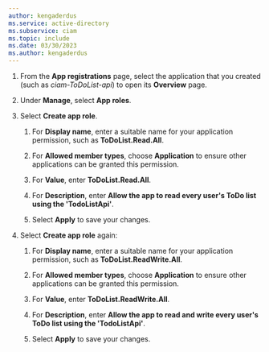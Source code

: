```yaml
---
author: kengaderdus
ms.service: active-directory
ms.subservice: ciam
ms.topic: include
ms.date: 03/30/2023
ms.author: kengaderdus
---
```


1. From the **App registrations** page, select the application that you created (such as *ciam-ToDoList-api*) to open its **Overview** page.

1. Under **Manage**, select **App roles**.
 
1. Select **Create app role**.
    
    1. For **Display name**, enter a suitable name for your application permission, such as **ToDoList.Read.All**.
     
    1. For **Allowed member types**, choose **Application** to ensure other applications can be granted this permission.
     
    1. For **Value**, enter **ToDoList.Read.All**.
     
    1. For **Description**, enter **Allow the app to read every user's ToDo list using the 'TodoListApi'**.
     
    1. Select **Apply** to save your changes.
    
1.  Select **Create app role** again:

    1. For **Display name**, enter a suitable name for your application permission, such as **ToDoList.ReadWrite.All**.
     
    1. For **Allowed member types**, choose **Application** to ensure other applications can be granted this permission.
     
    1. For **Value**, enter **ToDoList.ReadWrite.All**.
     
    1. For **Description**, enter **Allow the app to read and write every user's ToDo list using the 'TodoListApi'**.
     
    1. Select **Apply** to save your changes.